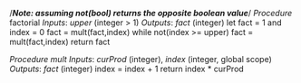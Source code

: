 /***Note: assuming not(bool) returns the opposite boolean value***/
*Procedure* factorial
	*Inputs*: _upper_ (integer > 1)
	*Outputs*: _fact_ (integer)
		let fact = 1 and index = 0
		fact = mult(fact,index)
		while not(index >= upper)
			fact = mult(fact,index)
		return fact

*Procedure* _mult_
	*Inputs*: _curProd_ (integer), _index_ (integer, global scope)
	*Outputs*: _fact_ (integer)
		index = index + 1
		return index * curProd